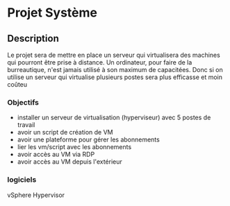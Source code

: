 # Projet Système


## Description
Le projet sera de mettre en place un serveur qui virtualisera des machines
qui pourront être prise à distance. Un ordinateur, pour faire de la burreautique, n'est jamais
utilisé à son maximum de capacitées. Donc si on utilise un serveur qui virtualise
plusieurs postes sera plus efficasse et moin coûteu

### Objectifs

- installer un serveur de virtualisation (hyperviseur) avec 5 postes de travail
- avoir un script de création de VM
- avoir une plateforme pour gérer les abonnements
- lier les vm/script avec les abonnements
- avoir accès au VM via RDP
- avoir accès au VM depuis l'extérieur

### logiciels

vSphere Hypervisor
